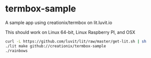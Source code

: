 # termbox-sample

A sample app using creationix/termbox on lit.luvit.io

This should work on Linux 64-bit, Linux Raspberry PI, and OSX

```sh
curl -L https://github.com/luvit/lit/raw/master/get-lit.sh | sh
./lit make github://creationix/termbox-sample
./rainbows
```
